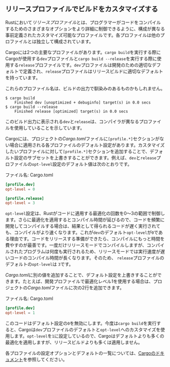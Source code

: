 ## リリースプロファイルでビルドをカスタマイズする

Rustにおいて*リリースプロファイル*とは、プログラマーがコードをコンパイルするためのさまざまなオプションをより詳細に制御できるように、構成が異なる事前定義されたカスタマイズ可能なプロファイルです。各プロファイルは他のプロファイルとは独立して構成されています。

Cargoには2つの主要なプロファイルがあります。`cargo build`を実行する際にCargoが使用する`dev`プロファイルと`cargo build --release`を実行する際に使用する`release`プロファイルです。`dev`プロファイルは開発のための適切なデフォルトで定義され、`release`プロファイルはリリースビルドに適切なデフォルトを持っています。

これらのプロファイル名は、ビルドの出力で馴染みのあるものかもしれません。

```text
$ cargo build
    Finished dev [unoptimized + debuginfo] target(s) in 0.0 secs
$ cargo build --release
    Finished release [optimized] target(s) in 0.0 secs
```

このビルド出力に表示される`dev`と`release`は、コンパイラが異なるプロファイルを使用していることを示しています。

Cargoには、プロジェクトの*Cargo.toml*ファイルに`[profile.*]`セクションがない場合に適用される各プロファイルのデフォルト設定があります。カスタマイズしたいプロファイルに対して`[profile.*]`セクションを追加することで、デフォルト設定のサブセットを上書きすることができます。例えば、`dev`と`release`プロファイルの`opt-level`設定のデフォルト値は次のとおりです。

<span class="filename">ファイル名: Cargo.toml</span>

```toml
[profile.dev]
opt-level = 0

[profile.release]
opt-level = 3
```

`opt-level`設定は、Rustがコードに適用する最適化の回数を0〜3の範囲で制御します。さらに最適化を適用するとコンパイル時間が延びるので、コードを頻繁に開発してコンパイルする場合は、結果として得られるコードが遅く実行されても、コンパイルがより速くなります。これが`dev`のデフォルト`opt-level`が`0`である理由です。コードをリリースする準備ができたら、コンパイルにもっと時間を費やすのが最善です。一度だけリリースモードでコンパイルしますが、コンパイルされたプログラムは何度も実行されるため、リリースモードでは実行速度が遅いコードのコンパイル時間が長くなります。そのため、 `release`プロファイルのデフォルトの`opt-level`は `3`です。

*Cargo.toml*に別の値を追加することで、デフォルト設定を上書きすることができます。たとえば、開発プロファイルで最適化レベル1を使用する場合は、プロジェクトの*Cargo.toml*ファイルに次の2行を追加できます。

<span class="filename">ファイル名: Cargo.toml</span>

```toml
[profile.dev]
opt-level = 1
```

このコードはデフォルト設定の`0`を無効にします。今度は`cargo build`を実行すると、Cargoは`dev`プロファイルのデフォルトと`opt-level`へのカスタマイズを使用します。`opt-level`を`1`に設定しているので、Cargoはデフォルトよりも多くの最適化を適用しますが、リリースビルドよりも多くは適用しません。

各プロファイルの設定オプションとデフォルトの一覧については、[Cargoのドキュメント](https://doc.rust-lang.org/cargo/)を参照してください。